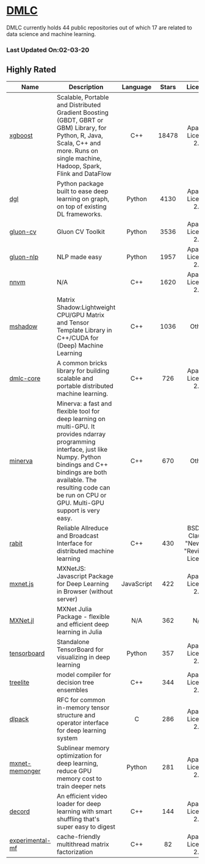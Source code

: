 # [DMLC](https://github.com/dmlc)

DMLC currently holds 44 public repositories out of which 17 are related to data science and machine learning.

 ### Last Updated On:02-03-20

## Highly Rated

| Name | Description | Language | Stars | License |
| ---- | ----------- | :--------: | :-----: | :-------: |
 | [xgboost](https://github.com/dmlc/xgboost) | Scalable, Portable and Distributed Gradient Boosting (GBDT, GBRT or GBM) Library,  for Python, R, Java, Scala, C++ and more. Runs on single machine, Hadoop, Spark, Flink and DataFlow | C++ | 18478 | Apache License 2.0 |
| [dgl](https://github.com/dmlc/dgl) | Python package built to ease deep learning on graph, on top of existing DL frameworks. | Python | 4130 | Apache License 2.0 |
| [gluon-cv](https://github.com/dmlc/gluon-cv) | Gluon CV Toolkit | Python | 3536 | Apache License 2.0 |
| [gluon-nlp](https://github.com/dmlc/gluon-nlp) | NLP made easy | Python | 1957 | Apache License 2.0 |
| [nnvm](https://github.com/dmlc/nnvm) | N/A | C++ | 1620 | Apache License 2.0 |
| [mshadow](https://github.com/dmlc/mshadow) | Matrix Shadow:Lightweight CPU/GPU Matrix and Tensor  Template Library in C++/CUDA for (Deep) Machine Learning | C++ | 1036 | Other |
| [dmlc-core](https://github.com/dmlc/dmlc-core) | A common bricks library  for building scalable and portable distributed machine learning. | C++ | 726 | Apache License 2.0 |
| [minerva](https://github.com/dmlc/minerva) | Minerva: a fast and flexible tool for deep learning on multi-GPU. It provides ndarray programming interface, just like Numpy. Python bindings and C++ bindings are both available. The resulting code can be run on CPU or GPU. Multi-GPU support is very easy. | C++ | 670 | Other |
| [rabit](https://github.com/dmlc/rabit) | Reliable Allreduce and Broadcast Interface for distributed machine learning | C++ | 430 | BSD 3-Clause "New" or "Revised" License |
| [mxnet.js](https://github.com/dmlc/mxnet.js) | MXNetJS: Javascript Package for Deep Learning in Browser (without server) | JavaScript | 422 | Apache License 2.0 |
| [MXNet.jl](https://github.com/dmlc/MXNet.jl) | MXNet Julia Package - flexible and efficient deep learning in Julia | N/A | 362 | N/A |
| [tensorboard](https://github.com/dmlc/tensorboard) | Standalone TensorBoard for visualizing in deep learning | Python | 357 | Apache License 2.0 |
| [treelite](https://github.com/dmlc/treelite) | model compiler for decision tree ensembles | C++ | 344 | Apache License 2.0 |
| [dlpack](https://github.com/dmlc/dlpack) | RFC for common in-memory tensor structure and operator interface for deep learning system | C | 286 | Apache License 2.0 |
| [mxnet-memonger](https://github.com/dmlc/mxnet-memonger) | Sublinear memory optimization for deep learning, reduce GPU memory cost to train deeper nets | Python | 281 | Apache License 2.0 |
| [decord](https://github.com/dmlc/decord) | An efficient video loader for deep learning with smart shuffling that's super easy to digest | C++ | 144 | Apache License 2.0 |
| [experimental-mf](https://github.com/dmlc/experimental-mf) | cache-friendly multithread matrix factorization | C++ | 82 | Apache License 2.0 |
